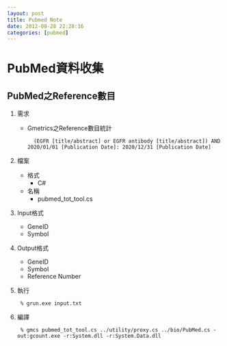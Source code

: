 ```yaml
---
layout: post
title: Pubmed Note
date: 2012-08-28 22:28:16
categories: [pubmed]
---
```


PubMed資料收集
======
PubMed之Reference數目
------
1. 需求
    - Gmetrics之Reference數目統計

            (EGFR [title/abstract] or EGFR antibody [title/abstract]) AND 2020/01/01 [Publication Date]: 2020/12/31 [Publication Date]

1. 檔案
    - 格式
        - C#
    - 名稱
        - pubmed\_tot_tool.cs

2. Input格式
    - GeneID
    - Symbol

3. Output格式
    - GeneID
    - Symbol
    - Reference Number

4. 執行

        % grun.exe input.txt
5. 編譯

        % gmcs pubmed_tot_tool.cs ../utility/proxy.cs ../bio/PubMed.cs -out:gcount.exe -r:System.dll -r:System.Data.dll

